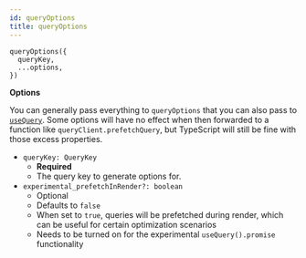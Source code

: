 ```yaml
---
id: queryOptions
title: queryOptions
---
```


```tsx
queryOptions({
  queryKey,
  ...options,
})
```

**Options**

You can generally pass everything to `queryOptions` that you can also pass to [`useQuery`](../reference/useQuery). Some options will have no effect when then forwarded to a function like `queryClient.prefetchQuery`, but TypeScript will still be fine with those excess properties.

- `queryKey: QueryKey`
  - **Required**
  - The query key to generate options for.
- `experimental_prefetchInRender?: boolean`
  - Optional
  - Defaults to `false`
  - When set to `true`, queries will be prefetched during render, which can be useful for certain optimization scenarios
  - Needs to be turned on for the experimental `useQuery().promise` functionality
